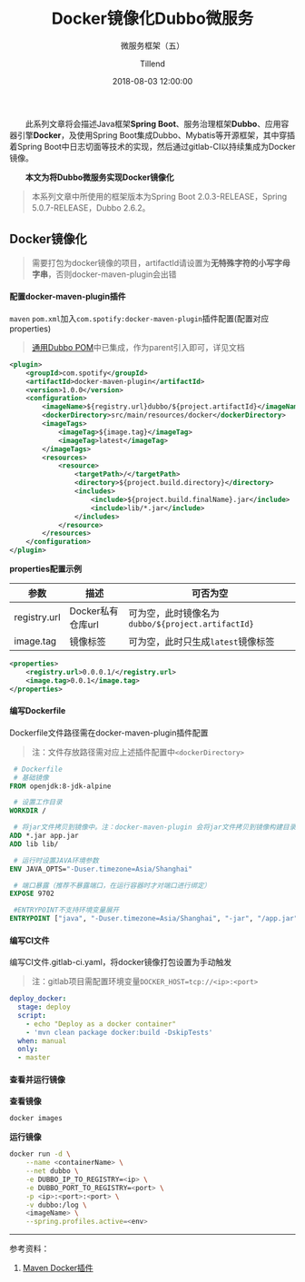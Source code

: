 ﻿---
layout:     post
title:      "Docker镜像化Dubbo微服务"
subtitle:   "微服务框架（五）"
date:       2018-08-03 12:00:00
author:     "Tillend"
catalog:      true
header-img: "img/post-bg-alitrip.jpg"
tags:
	- Docker
    - Dubbo
    
---

　　此系列文章将会描述Java框架**Spring Boot**、服务治理框架**Dubbo**、应用容器引擎**Docker**，及使用Spring Boot集成Dubbo、Mybatis等开源框架，其中穿插着Spring Boot中日志切面等技术的实现，然后通过gitlab-CI以持续集成为Docker镜像。

　　**本文为将Dubbo微服务实现Docker镜像化**

> 本系列文章中所使用的框架版本为Spring Boot 2.0.3-RELEASE，Spring 5.0.7-RELEASE，Dubbo 2.6.2。


## Docker镜像化

> 需要打包为docker镜像的项目，artifactId请设置为**无特殊字符的小写字母字串**，否则docker-maven-plugin会出错

#### 配置docker-maven-plugin插件

`maven` `pom.xml`加入`com.spotify:docker-maven-plugin`插件配置(配置对应properties)

> [通用Dubbo POM]()中已集成，作为parent引入即可，详见文档

```xml
<plugin>
	<groupId>com.spotify</groupId>
	<artifactId>docker-maven-plugin</artifactId>
	<version>1.0.0</version>
	<configuration>
		<imageName>${registry.url}dubbo/${project.artifactId}</imageName>
		<dockerDirectory>src/main/resources/docker</dockerDirectory>
		<imageTags>
			<imageTag>${image.tag}</imageTag>
			<imageTag>latest</imageTag>
		</imageTags>
		<resources>
			<resource>
				<targetPath>/</targetPath>
				<directory>${project.build.directory}</directory>
				<includes>
					<include>${project.build.finalName}.jar</include>
					<include>lib/*.jar</include>
				</includes>
			</resource>
		</resources>
	</configuration>
</plugin>
```

**properties配置示例**

| 参数  | 描述    | 可否为空      |
|---|---|---|
| registry.url |Docker私有仓库url |可为空，此时镜像名为`dubbo/${project.artifactId}` |
| image.tag |镜像标签 | 可为空，此时只生成`latest`镜像标签   |

```xml
<properties>
	<registry.url>0.0.0.1/</registry.url>
	<image.tag>0.0.1</image.tag>
</properties>
```

#### 编写Dockerfile

Dockerfile文件路径需在docker-maven-plugin插件配置

> 注：文件存放路径需对应上述插件配置中``<dockerDirectory>``

```Dockerfile
 # Dockerfile
 # 基础镜像
FROM openjdk:8-jdk-alpine

 # 设置工作目录
WORKDIR /

 # 将jar文件拷贝到镜像中。注：docker-maven-plugin 会将jar文件拷贝到镜像构建目录中
ADD *.jar app.jar
ADD lib lib/

 # 运行时设置JAVA环境参数
ENV JAVA_OPTS="-Duser.timezone=Asia/Shanghai"

 # 端口暴露（推荐不暴露端口，在运行容器时才对端口进行绑定）
EXPOSE 9702

 #ENTRYPOINT不支持环境变量展开
ENTRYPOINT ["java", "-Duser.timezone=Asia/Shanghai", "-jar", "/app.jar"]
```

#### 编写CI文件

编写CI文件.gitlab-ci.yaml，将docker镜像打包设置为手动触发

> 注：gitlab项目需配置环境变量``DOCKER_HOST=tcp://<ip>:<port>``

```yaml
deploy_docker:
  stage: deploy
  script:
    - echo "Deploy as a docker container"
    - 'mvn clean package docker:build -DskipTests'
  when: manual
  only:
  - master
```

#### 查看并运行镜像

**查看镜像**

```bash
docker images
```

**运行镜像**

```bash
docker run -d \
	--name <containerName> \
	--net dubbo \
	-e DUBBO_IP_TO_REGISTRY=<ip> \
	-e DUBBO_PORT_TO_REGISTRY=<port> \
	-p <ip>:<port>:<port> \
	-v dubbo:/log \
	<imageName> \
	--spring.profiles.active=<env>
```

---
参考资料：
 1. [Maven Docker插件](https://github.com/spotify/docker-maven-plugin)
